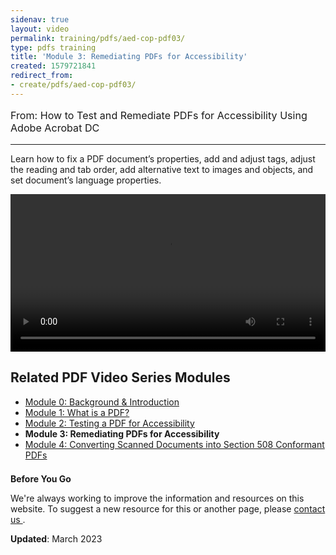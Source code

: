 ```yaml
---
sidenav: true
layout: video
permalink: training/pdfs/aed-cop-pdf03/
type: pdfs training
title: 'Module 3: Remediating PDFs for Accessibility'
created: 1579721841
redirect_from:
- create/pdfs/aed-cop-pdf03/
---
```


[comment]: <> (# Module 3: Remediating PDFs for Accessibility)

<p style="font-size:115%">
  From: How to Test and Remediate PDFs for Accessibility Using Adobe Acrobat DC
</p>

* * *

Learn how to fix a PDF document&rsquo;s properties, add and adjust tags, adjust the reading and tab order, add alternative text to images and objects, and set document&rsquo;s language properties.

<video controls="controls" data-vscid="3qesx4ovd" style="width:100%"><source src="https://assets.section508.gov/files/aed-cop-pdf-m03.mp4" type="video/mp4" /></video>

## Related PDF Video Series Modules

  * [Module 0: Background & Introduction][0]
  * [Module 1: What is a PDF?][1]
  * [Module 2: Testing a PDF for Accessibility][2]
  * **Module 3: Remediating PDFs for Accessibility**
  * [Module 4: Converting Scanned Documents into Section 508 Conformant PDFs][4]

<div class="border-base radius-lg border-1px" style="margin-top: 1.5em;">
<div class="padding-1">
<p class="text-large"><strong>Before You Go</strong></p>
<p>We're always working to improve the information and resources on this website. To suggest a new resource for this or another page, please <a href="mailto:section.508@gsa.gov">contact us
</a>.</p>
</div>
</div>

**Updated**: March 2023

 [0]: {{site.baseurl}}/training/pdfs/aed-cop-pdf00/
 [1]: {{site.baseurl}}/training/pdfs/aed-cop-pdf01/
 [2]: {{site.baseurl}}/training/pdfs/aed-cop-pdf02/
 [3]: {{site.baseurl}}/training/pdfs/aed-cop-pdf03/
 [4]: {{site.baseurl}}/training/pdfs/aed-cop-pdf04/
